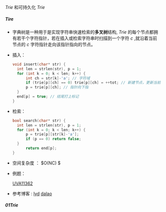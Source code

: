 $Trie$ 和可持久化 $Trie$

##### $Tire$ 

* 字典树是一种用于是实现字符串快速检索的**多叉树**结构, $Trie$ 的每个节点都拥有若干个字符指针，若在插入或检索字符串时扫描到一个字符 $c$ ,就沿着当前节点的 $c$ 字符指针走向该指针指向的节点。

* 插入：

  ```c++
  void insert(char* str) {
  	int len = strlen(str), p = 1;
  	for (int k = 0; k < len; k++) {
  		int ch = str[k]-'a'; // 字符域
  		if (trie[p][ch] == 0) trie[p][ch] = ++tot; // 新建节点，更新当前指针
  		p = trie[p][ch]; // 指针向下指
  	}
  	end[p] = true; // 结尾打上标记
  }
  ```

* 检索：
  ```c++
  bool search(char* str) {
	int len = strlen(str), p = 1;
	for (int k = 0; k < len; k++) {
		p = trie[p][str[k]-'a']; 
		if (p == 0) return false; 
	}
	    return end[p];
  }
  ```

* 空间复杂度 ： $O(NC) $ 

* 例题：

  [UVA11362](https://cn.vjudge.net/problem/UVA-11362)

* 参考博客 : [lyd]() 
                         [dalao](https://www.luogu.org/blog/sdlang/Trie-study-text)

##### $01Trie$ 

